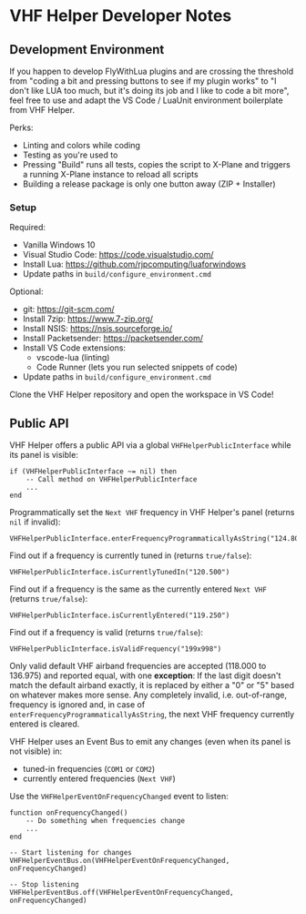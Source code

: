 # VHF Helper Developer Notes

## Development Environment
If you happen to develop FlyWithLua plugins and are crossing the threshold from "coding a bit and pressing buttons to see if my plugin works" to "I don't like LUA too much, but it's doing its job and I like to code a bit more", feel free to use and adapt the VS Code / LuaUnit environment boilerplate from VHF Helper.

Perks:
* Linting and colors while coding
* Testing as you're used to
* Pressing "Build" runs all tests, copies the script to X-Plane and triggers a running X-Plane instance to reload all scripts
* Building a release package is only one button away (ZIP + Installer)

### Setup
Required:
* Vanilla Windows 10
* Visual Studio Code: https://code.visualstudio.com/
* Install Lua: https://github.com/rjpcomputing/luaforwindows
* Update paths in `build/configure_environment.cmd`

Optional:
* git: https://git-scm.com/
* Install 7zip: https://www.7-zip.org/
* Install NSIS: https://nsis.sourceforge.io/
* Install Packetsender: https://packetsender.com/
* Install VS Code extensions:
  * vscode-lua (linting)
  * Code Runner (lets you run selected snippets of code)
* Update paths in `build/configure_environment.cmd`

Clone the VHF Helper repository and open the workspace in VS Code!

## Public API
VHF Helper offers a public API via a global `VHFHelperPublicInterface` while its panel is visible:
```text
if (VHFHelperPublicInterface ~= nil) then
	-- Call method on VHFHelperPublicInterface
	...
end
```

Programmatically set the `Next VHF` frequency in VHF Helper's panel (returns `nil` if invalid):
```text
VHFHelperPublicInterface.enterFrequencyProgrammaticallyAsString("124.800")
```

Find out if a frequency is currently tuned in (returns `true/false`):
```text
VHFHelperPublicInterface.isCurrentlyTunedIn("120.500")
```

Find out if a frequency is the same as the currently entered `Next VHF` (returns `true/false`):
```text
VHFHelperPublicInterface.isCurrentlyEntered("119.250")
```

Find out if a frequency is valid (returns `true/false`):
```text
VHFHelperPublicInterface.isValidFrequency("199x998")
```

Only valid default VHF airband frequencies are accepted (118.000 to 136.975) and reported equal, with one **exception**: If the last digit doesn't match the default airband exactly, it is replaced by either a "0" or "5" based on whatever makes more sense. Any completely invalid, i.e. out-of-range, frequency is ignored and, in case of `enterFrequencyProgrammaticallyAsString`, the next VHF frequency currently entered is cleared.

VHF Helper uses an Event Bus to emit any changes (even when its panel is not visible) in:
* tuned-in frequencies (`COM1` or `COM2`)
* currently entered frequencies (`Next VHF`)

Use the `VHFHelperEventOnFrequencyChanged` event to listen:
```text
function onFrequencyChanged()
	-- Do something when frequencies change
	...
end

-- Start listening for changes
VHFHelperEventBus.on(VHFHelperEventOnFrequencyChanged, onFrequencyChanged)

-- Stop listening
VHFHelperEventBus.off(VHFHelperEventOnFrequencyChanged, onFrequencyChanged)
```
